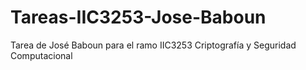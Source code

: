 # Tareas-IIC3253-Jose-Baboun

Tarea de José Baboun para el ramo IIC3253 Criptografía y Seguridad Computacional

